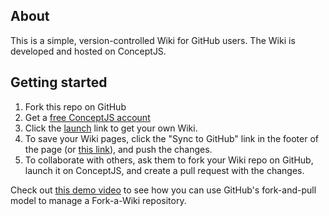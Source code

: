 ## About

This is a simple, version-controlled Wiki for GitHub users. The Wiki is developed and hosted on ConceptJS. 

## Getting started

1. Fork this repo on GitHub
2. Get a [free ConceptJS account](https://web.conceptjs.com/auth/signup)
3. Click the [launch](https://web.conceptjs.com/launch) link to get your own Wiki. 
4. To save your Wiki pages, click the "Sync to GitHub" link in the footer of the page (or [this link](https://web.conceptjs.com/launch?mode=manage)), and push the changes. 
5. To collaborate with others, ask them to fork your Wiki repo on GitHub, launch it on ConceptJS, and create a pull request with the changes. 

Check out [this demo video](http://lambdazen.wistia.com/medias/ihyx561zqk) to see how you can use GitHub's fork-and-pull model to manage a Fork-a-Wiki repository. 
